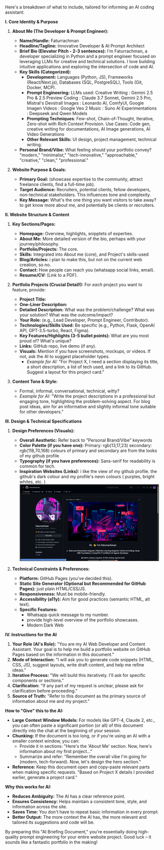Here's a breakdown of what to include, tailored for informing an AI coding assistant:

**I. Core Identity & Purpose**

1. **About Me (The Developer & Prompt Engineer):**

   * **Name/Handle:** Faturrachman
   * **Headline/Tagline:** Innovative Developer & AI Prompt Architect
   * **Brief Bio (Elevator Pitch - 2-3 sentences):** I'm Faturrachman, a developer specializing in Python and a prompt engineer focused on leveraging LLMs for creative and technical solutions. I love building intuitive applications and exploring the intersection of code and AI.
   * **Key Skills (Categorized):**
     * **Development:** Languages (Python, JS), Frameworks (React/Next.js), Databases (SQL, PostgreSQL), Tools (Git, Docker, MCP).
     * **Prompt Engineering:**
       LLMs used:
       Creative Writing	  : Gemini 2.5 Pro & 2.5 Preview
       Coding          		: Claude 3.7 Sonnet, Gemini 2.5 Pro, Mistral's Devstrall
       Images          		: Leonardo AI, ComfyUI, Google Imagen
       Videos          		: Google Veo 2
       Music			        : Suno AI
       Experimentations	: Deepseek and Qwen Models
     * **Prompting Techniques**: Few-shot, Chain-of-Thought, Iterative, Zero-shot with Rich Context Provision.
       Use Cases: Code gen, creative writing for documentations, AI Image generations, AI Video Generations
     * **Other Relevant Skills:** UI design, project management, technical writing.
   * **Personal Brand/Vibe:** What feeling should your portfolio convey?
     "modern," "minimalist," "tech-innovative," "approachable," "creative," "clean," "professional."
2. **Website Purpose & Goals:**

   * **Primary Goal:** (showcase expertise to the community, attract freelance clients, find a full-time job).
   * **Target Audience:** Recruiters, potential clients, fellow developers, non-technical stakeholders. This influences tone and complexity.
   * **Key Message:** What's the one thing you want visitors to take away?
     to get know more about me, and potentially be clients or recruiters.

**II. Website Structure & Content**

1. **Key Sections/Pages:**

   * **Homepage:** Overview, highlights, snipptets of experties.
   * **About Me:** More detailed version of the bio, perhaps with your journey/philosophy.
   * **Portfolio/Projects:** The core.
   * **Skills:** Integrated into About me (core), and Project's skills-used
   * **Blog/Articles:** i plan to make this, but not on the current web creation, so no.
   * **Contact:** How people can reach you (whatsapp social links, email).
   * **Resume/CV:** (Link to a PDF).

2. **Portfolio Projects (Crucial Detail!):**
   For *each* project you want to feature, provide:

   * **Project Title:**
   * **One-Liner Description:**
   * **Detailed Description:** What was the problem/challenge? What was your solution? What was the outcome/impact?
   * **Your Role:** (e.g., Lead Developer, Prompt Engineer, Contributor).
   * **Technologies/Skills Used:** Be specific (e.g., Python, Flask, OpenAI API, GPT-3.5-turbo, React, Figma).
   * **Key Features/Highlights (3-5 bullet points):** What are you most proud of? What's unique?
   * **Links:** GitHub repo, live demo (if any).
   * **Visuals:** Mention if you have screenshots, mockups, or videos. If not, ask the AI to suggest placeholder types.
     * *Example for AI:* "For Project X, I need a section displaying its title, a short description, a list of tech used, and a link to its GitHub. Suggest a layout for this project card."
     
3. **Content Tone & Style:**

   * Formal, informal, conversational, technical, witty?
   * *Example for AI:* "Write the project descriptions in a professional but engaging tone, highlighting the problem-solving aspect. For blog post ideas, aim for an informative and slightly informal tone suitable for other developers."

**III. Design & Technical Specifications**

1. **Design Preferences (Visuals):**

   * **Overall Aesthetic:** Refer back to "Personal Brand/Vibe" keywords
   * **Color Palette (if you have one):** 
    Primary: rgb(13,17,23) 
    secondary: rgb(118,70,168) 
    colours of primary and secondary are from the looks of my github profile
   * **Typography (if you have preferences):** Sans-serif for readability is common for tech.
   * **Inspiration Websites (Links):** i like the view of my github profile. the github's dark colour and my profile's neon colours ( purples, bright whites, etc. ) ![1748165750657](image/prd/1748165750657.png)
2. **Technical Constraints & Preferences:**

   * **Platform:** GitHub Pages (you've decided this).
   * **Static Site Generator (Optional but Recommended for GitHub Pages):** just plain HTML/CSS/JS.
   * **Responsiveness:** Must be mobile-friendly.
   * **Accessibility (a11y):** Aim for good practices (semantic HTML, alt text).
   * **Specific Features:**
     * Whatsapp quick message to my number.
     * provide high-level overview of the portfolio showcases.
     * Modern Dark Web

**IV. Instructions for the AI**

1. **Your Role (AI's Role):** "You are my AI Web Developer and Content Assistant. Your goal is to help me build a portfolio website on GitHub Pages based on the information in this document."
2. **Mode of Interaction:** "I will ask you to generate code snippets (HTML, CSS, JS), suggest layouts, write draft content, and help me refine ideas."
3. **Iterative Process:** "We will build this iteratively. I'll ask for specific components or sections."
4. **Clarification:** "If any part of my request is unclear, please ask for clarification before proceeding."
5. **Source of Truth:** "Refer to this document as the primary source of information about me and my project."

**How to "Give" this to the AI:**

* **Large Context Window Models:** For models like GPT-4, Claude 2, etc., you can often paste a significant portion (or all) of this document directly into the chat at the beginning of your session.
* **Chunking:** If the document is too long, or if you're using an AI with a smaller context window, you can:
  * Provide it in sections: "Here's the 'About Me' section. Now, here's information about my first project..."
  * Summarize and refer: "Remember the overall vibe I'm going for (modern, tech-forward). Now, let's design the hero section."
* **Reference:** Keep this document open and copy-paste relevant parts when making specific requests. "Based on Project X details I provided earlier, generate a project card."

**Why this works for AI:**

* **Reduces Ambiguity:** The AI has a clear reference point.
* **Ensures Consistency:** Helps maintain a consistent tone, style, and information across the site.
* **Saves Time:** You don't have to repeat basic information in every prompt.
* **Better Output:** The more context the AI has, the more relevant and tailored its suggestions and code will be.

By preparing this "AI Briefing Document," you're essentially doing high-quality prompt engineering for your entire website project. Good luck – it sounds like a fantastic portfolio in the making!
